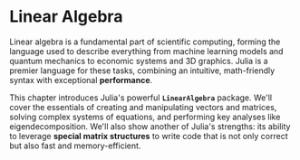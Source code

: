 # Linear Algebra

Linear algebra is a fundamental part of scientific computing, forming the language used to describe everything from machine learning models and quantum mechanics to economic systems and 3D graphics. Julia is a premier language for these tasks, combining an intuitive, math-friendly syntax with exceptional **performance**.

This chapter introduces Julia's powerful **`LinearAlgebra`** package. We'll cover the essentials of creating and manipulating vectors and matrices, solving complex systems of equations, and performing key analyses like eigendecomposition. We'll also show another of Julia's strengths: its ability to leverage **special matrix structures** to write code that is not only correct but also fast and memory-efficient.
